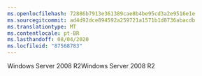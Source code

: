 ```yaml
---
ms.openlocfilehash: 72886b7913e361389cae8b4be95cd3a2e9516e1e
ms.sourcegitcommit: ad4d92dce894592a259721a1571b1d8736abacdb
ms.translationtype: MT
ms.contentlocale: pt-BR
ms.lasthandoff: 08/04/2020
ms.locfileid: "87568783"
---
```

<span data-ttu-id="1f033-101">Windows Server 2008 R2</span><span class="sxs-lookup"><span data-stu-id="1f033-101">Windows Server 2008 R2</span></span>
